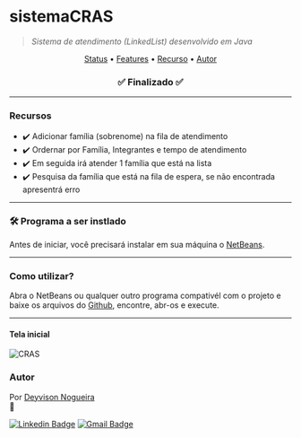 # sistemaCRAS
>  *Sistema de atendimento (LinkedList) desenvolvido em Java*

<p align="center">
 <a href="#status">Status</a> • 
 <a href="#features"> Features</a> • 
 <a href="#requisito">Recurso</a> • 
 <a href="#autor">Autor</a>
</p>

<h3 align="center" <a name="status"></a> 
    ✅ Finalizado ✅
</h3>

<hr>

<h3 aling="right" <a name="features"></a> 
     Recursos
</h3>

- ✔️ Adicionar família (sobrenome) na fila de atendimento
- ✔️ Ordernar por Família, Integrantes e tempo de atendimento
- ✔️ Em seguida irá atender 1 família que está na lista
- ✔️ Pesquisa da família que está na fila de espera, se não encontrada apresentrá erro
<hr>

<h3 aling="right" <a name="requisito"></a>
  🛠 Programa a ser instlado 
</h3>

Antes de iniciar, você precisará instalar em sua máquina o [NetBeans](https://netbeans.apache.org/download/nb125/nb125.html).

<hr>

<h3 aling="right" <a name="use"></a>
   Como utilizar?
</h3>

Abra o NetBeans ou qualquer outro programa compativél com o projeto e baixe os arquivos do [Github](https://github.com/deyvisonogueira/JavaQueue.git), encontre, abr-os e execute.

<hr>

<h4 aling="center">
   Tela inicial
 </h4>
 
![CRAS](https://user-images.githubusercontent.com/93131818/176065135-c1393c24-b54a-496a-be53-e8335931c7c9.png)

<h3 aling="right" <a name="autor"></a>
   Autor
</h3>

Por <a href="https://github.com/deyvisonogueira/deyvisonogueira.git" > Deyvison Nogueira </a> </br> 
 👋

[![Linkedin Badge](https://img.shields.io/badge/-Deyvison_Nogueira-blue?style=flat-square&logo=Linkedin&logoColor=white&link=https://www.linkedin.com/in/deyvisonogueira)](https://www.linkedin.com/in/deyvisonogueira) 
[![Gmail Badge](https://img.shields.io/badge/-Mail-c14438?style=flat-square&logo=Gmail&logoColor=white&link=deyvison@gmail.com)](mailto:deyvisonogueira@gmail.com)
